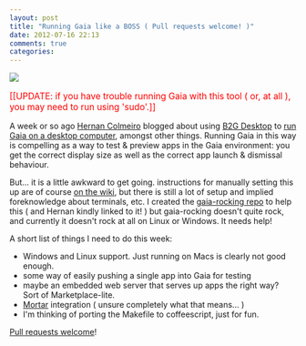 ```yaml
---
layout: post
title: "Running Gaia like a BOSS ( Pull requests welcome! )"
date: 2012-07-16 22:13
comments: true
categories: 
---
```


<img src="https://dl.dropbox.com/u/1212936/gaia-desktop.png"/>

<p style="font-size: 110%; color: red;">[[UPDATE: if you have trouble running Gaia with this tool ( or, at all ), you may need to run using 'sudo'.]]</p>

A week or so ago [Hernan Colmeiro](https://github.com/peregrinogris) blogged about using [B2G Desktop](http://ftp.mozilla.org/pub/mozilla.org/b2g/nightly/latest-mozilla-central/) to [run Gaia on a desktop computer](http://www.peregrinogris.com.ar/4-Shedding-some-light-on-Firefox-OS), amongst other things. Running Gaia in this way is compelling as a way to test & preview apps in the Gaia environment: you get the correct display size as well as the correct app launch & dismissal behaviour.

But... it is a little awkward to get going. instructions for manually setting this up are of course [on the wiki](https://wiki.mozilla.org/Gaia/Hacking#Running_B2G), but there is still a lot of setup and implied foreknowledge about terminals, etc. I created the [gaia-rocking repo](https://github.com/canuckistani/gaia-rocking) to help this ( and Hernan kindly linked to it! ) but gaia-rocking doesn't quite rock, and currently it doesn't rock at all on Linux or Windows. It needs help!

A short list of things I need to do this week:

* Windows and Linux support. Just running on Macs is clearly not good enough.
* some way of easily pushing a single app into Gaia for testing
* maybe an embedded web server that serves up apps the right way? Sort of Marketplace-lite.
* [Mortar](https://github.com/mozilla/mortar) integration ( unsure completely what that means... )
* I'm thinking of porting the Makefile to coffeescript, just for fun.

[Pull requests welcome](https://github.com/canuckistani/gaia-rocking/pulls)!

